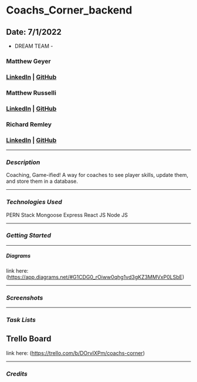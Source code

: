 # Coachs_Corner_backend

## Date: 7/1/2022
- DREAM TEAM - 
### Matthew Geyer
### [LinkedIn](https://www.linkedin.com/in/matthew-geyer-174644170/) | [GitHub](https://github.com/mattrichor)

### Matthew Russelli
### [LinkedIn](https://www.linkedin.com/in/matthewrusselli/) | [GitHub](https://github.com/MattRusselli)

### Richard Remley
### [LinkedIn]() | [GitHub]()

***

### ***Description***
Coaching, Game-ified! A way for coaches to see player skills, update them, and store them in a database.
***

### ***Technologies Used***
PERN Stack
Mongoose
Express
React JS
Node JS

***
### ***Getting Started*** 

***

##### Diagrams
link here: (https://app.diagrams.net/#G1CDG0_rOiww0qhg1vd3gKZ3MMVxP0LSbE)

***
### ***Screenshots***

***
### ***Task Lists***
## Trello Board
link here: (https://trello.com/b/DOrvIXPm/coachs-corner)


***

### ***Credits***
